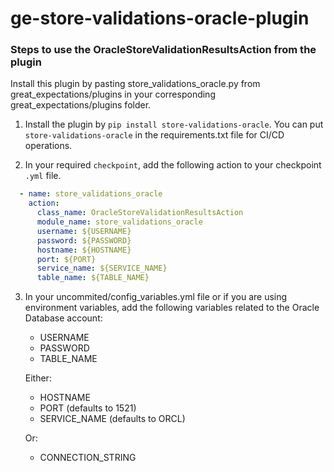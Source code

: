 
# ge-store-validations-oracle-plugin

### Steps to use the OracleStoreValidationResultsAction from the plugin

Install this plugin by pasting store_validations_oracle.py from great_expectations/plugins in your corresponding great_expectations/plugins folder.

1. Install the plugin by `pip install store-validations-oracle`. You can put `store-validations-oracle` in the requirements.txt file for CI/CD operations.

2. In your required `checkpoint`, add the following action to your checkpoint `.yml` file.

```yml
  - name: store_validations_oracle
    action:
      class_name: OracleStoreValidationResultsAction
      module_name: store_validations_oracle
      username: ${USERNAME}
      password: ${PASSWORD}
      hostname: ${HOSTNAME}
      port: ${PORT}
      service_name: ${SERVICE_NAME}
      table_name: ${TABLE_NAME}
```

3. In your uncommited/config_variables.yml file or if you are using environment variables, add the following variables related to the Oracle Database account:

    * USERNAME
    * PASSWORD
    * TABLE_NAME

    Either:

    * HOSTNAME
    * PORT (defaults to 1521)
    * SERVICE_NAME (defaults to ORCL)

    Or:

    * CONNECTION_STRING